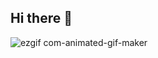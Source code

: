 ## Hi there 👋

![ezgif com-animated-gif-maker](https://github.com/user-attachments/assets/3aca593a-7a92-49e8-b481-876b2a98bc1d)

<!--
### Top Languages
 [![Top Langs](https://github-readme-stats.vercel.app/api/top-langs/?username=Momina-Hassan&layout=donut)](https://github.com/Momina-Hassan/github-readme-stats)

**Momina-Hassan/Momina-Hassan** is a ✨ _special_ ✨ repository because its `README.md` (this file) appears on your GitHub profile.

Here are some ideas to get you started:

- 🔭 I’m currently working on ...
- 🌱 I’m currently learning ...
- 👯 I’m looking to collaborate on ...
- 🤔 I’m looking for help with ...
- 💬 Ask me about ...
- 📫 How to reach me: ...
- 😄 Pronouns: ...
- ⚡ Fun fact: ...
-->
